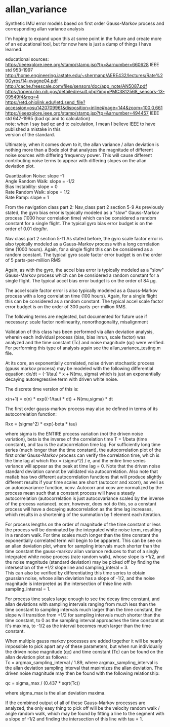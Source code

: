 # allan_variance
Synthetic IMU error models based on first order Gauss-Markov process and corresponding allan variance analysis
  
I'm hoping to expand upon this at some point in the future and create more of an educational tool, but for now here is just a dump of things I have learned.

educational sources:  
https://ieeexplore.ieee.org/stamp/stamp.jsp?tp=&arnumber=660628  IEEE std 953-1997  
http://home.engineering.iastate.edu/~shermanp/AERE432/lectures/Rate%20Gyros/14-xvagne04.pdf  
http://cache.freescale.com/files/sensors/doc/app_note/AN5087.pdf  
https://openi.nlm.nih.gov/detailedresult.php?img=PMC3812568_sensors-13-09549f4&req=4  
https://etd.ohiolink.edu/!etd.send_file?accession=osu1420709961&disposition=inline#page=144&zoom=100,0,661  
https://ieeexplore.ieee.org/stamp/stamp.jsp?tp=&arnumber=494457 IEEE std 647-1995 (bad qc and tc calculation)  
note: when I say bad qc and tc calculation, I mean I believe IEEE to have published a mistake in this  
version of the standard.  
  
Ultimately, when it comes down to it, the allan variance / allan deviation is nothing more than a Bode plot that analyzes the magnitude of different noise sources with differing frequency power.  This will cause different contributing noise terms to appear with differing slopes on the allan deviation plot.  
  
Quantization Noise: slope -1  
Angle Random Walk: slope = -1/2  
Bias Instability: slope = 0  
Rate Random Walk: slope = 1/2  
Rate Ramp: slope = 1  
  
From the navigation class part 2:
Nav_class part 2 section 5-9
As previously stated, the gyro bias error is typically modeled as a "slow" 
Gauss-Markov process (1000 hour correlation time) which can be considered 
a random constant for a single flight.  The typical gyro bias error budget
is on the order of 0.01 deg/hr.
   
Nav class part 2 section 5-11
As stated before, the gyro scale factor error is also typically modeled as
a Gauss-Markov process with a long correlation time (1000 hours).  Again, 
for a single flight this can be considered as a random constant. 
The typical gyro scale factor error budget is on the order of 5 
parts-per-million RMS
  
Again, as with the gyro, the accel bias error is typically modeled as a 
"slow" Gauss-Markov process which can be considered a random constant for 
a single flight.  The typical accel bias error budget is on the order 
of 84 µg.
   
The accel scale factor error is also typically modeled as a Gauss-Markov 
process with a long correlation time (100 hours).  Again, for a single 
flight this can be considered as a random constant. 
The typical accel scale factor error budget is on the order of 300 
parts-per-million RMS.
  
The following terms are neglected, but documented for future use if
necessary: scale factor nonlinearity, nonorthogonality, misalignment
  
Validation of this class has been performed via allan deviation
analysis, wherein each individual process (bias, bias inrun, scale factor)
was analyzed and the time constant (Tc) and noise magnitude (qc) were
verified.  For performing this type of analysis again see the
allan_variance_testing.m file.
  
At its core, an exponentially correlated, noise driven stochastic
process (gauss markov process) may be modeled with the following
differential equation: dx/dt = (-1/tau) * x + N(mu, sigma)
which is just an exponentially decaying autoregressive term with
driven white noise.
  
The discrete time version of this is:   
  
x(n+1) = x(n) * exp((-1/tau) * dt) + N(mu,sigma) * dt
   
The first order gauss-markov process may also be defined in terms of
its autocorrelation function:   
  
Rxx = (sigma^2) * exp(-beta * tau)  
  
where sigma is the ENTIRE process variation (not the driven noise variation), beta is
the inverse of the correlation time T = 1/beta (time constant), and tau is
the autocorrelation time lag.  For sufficiently long time series (much 
longer than the time constant), the autocorrelation plot of the first order 
Gauss-Markov process can verify the correlation time, which is the time 
lag at which Rxx = (sigma^2) / e, and the entire time series variance 
will appear as the peak at time lag = 0.
Note that the driven noise standard deviation cannot be validated via
autocorrelation. Also note that matlab has two different autocorrelation
functions that will produce slightly different results if your time scales
are short (autocorr and xcorr), as well as an autocovariance function, xcov.
Autocorr and xcov are normalized by the process mean such that a constant
process will have a steady autocorrelation (autocorrelation is just
autocovariance scaled by the inverse of the process variance). xcorr,
however, does not do this, so a constant process will have a decaying
autocorrelation as the time lag increases, which results in a shortening
of the summation by 1 element each iteration.
     
For process lengths on the order of magnitude of the time constant or
less the process will be dominated by the integrated white noise term, resulting
in a random walk.  For time scales much longer than the time constant the
exponentially correlated term will begin to be apparent.  This can be see
on an allan deviation plot, where for sampling intervals much shorter than
the time constant the gauss-markov allan variance reduces to that of a
singly integrated white noise process (rate random walk), whose slope 
is +1/2, and the noise magnitude (standard deviation) may be picked off 
by finding the intersection of the +1/2 slope line and sampling_interal = 3.  
This can also be verified by differentiating this time series to obtain 
gaussian noise, whose allan deviation has a slope of -1/2, and the noise
magnitude is interpreted as the intersection of thise line with
sampling_interval = 1.
  
For process time scales large enough to see the decay time constant, and
allan deviations with sampling intervals ranging from much less than the
time constant to sampling intervals much larger than the time constant,
the slope will transition from +1/2 for sampling intervals much shorter 
than the time constant, to 0 as the sampling interval approaches
the time constant at it's maxima, to -1/2 as the interval becomes much
larger than the time constant.
   
When multiple gauss markov processes are added together it will be
nearly impossible to pick apart any of these parameters, but when run
individually the driven noise magnitude (qc) and time constant (Tc) can be
found on the allan deviation plot as follows:  
Tc = argmax_sampling_interval / 1.89, where argmax_sampling_interval is
the allan deviation sampling interval that maximizes the allan deviation.
The driven noise magnitude may then be found with the following
relationship:  
  
qc = sigma_max / (0.437 * sqrt(Tc)) 
  
where sigma_max is the allan
deviation maxima.
  
If the combined output of all of these Gauss-Markov processes are
analyzed, the only easy thing to pick off will be the velocity random
walk / angle random walk, which may be found by fitting a line to the
segment with a slope of -1/2 and finding the intersection of this line
with tau = 1.
